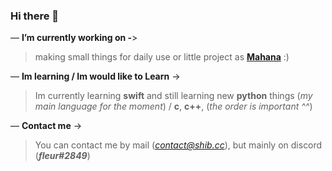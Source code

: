 ### Hi there 👋

— **I’m currently working on -**>
> making small things for daily use or little project as **[Mahana](https://github.com/aielove/sequoia)** :)

— **Im learning / Im would like to Learn** ->
> Im currently learning **swift** and still learning new **python** things (*my main language for the moment*) / **c**, **c++**, (*the order is important ^^*)

— **Contact me** ->
> You can contact me by mail (*contact@shib.cc*), but mainly on discord (***fleur#2849***)
